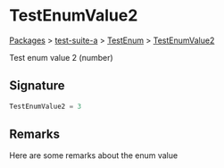 # TestEnumValue2

[Packages](/) > [test-suite-a](/test-suite-a/) > [TestEnum](/test-suite-a/testenum-enum/) > [TestEnumValue2](/test-suite-a/testenum-enum/testenumvalue2-enummember)

Test enum value 2 (number)

<h2 id="testenumvalue2-signature">Signature</h2>

```typescript
TestEnumValue2 = 3
```

<h2 id="testenumvalue2-remarks">Remarks</h2>

Here are some remarks about the enum value
